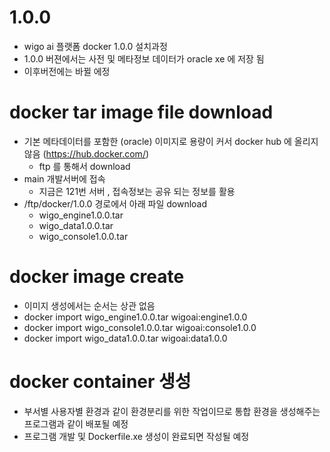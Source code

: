 # 1.0.0
- wigo ai 플랫폼 docker 1.0.0 설치과정
- 1.0.0 버젼에서는 사전 및 메타정보 데이터가 oracle xe 에 저장 됨
- 이후버전에는 바뀔 에정

# docker tar image file download
 - 기본 메타데이터를 포함한 (oracle) 이미지로 용량이 커서 docker hub 에 올리지 않음 (https://hub.docker.com/)
    - ftp 를 통해서 download
 - main 개발서버에 접속
    - 지금은 121번 서버 , 접속정보는 공유 되는 정보를 활용
 - /ftp/docker/1.0.0 경로에서 아래 파일 download
    - wigo_engine1.0.0.tar 
    - wigo_data1.0.0.tar
    - wigo_console1.0.0.tar

# docker image create
 - 이미지 생성에서는 순서는 상관 없음
 - docker import wigo_engine1.0.0.tar wigoai:engine1.0.0
 - docker import wigo_console1.0.0.tar wigoai:console1.0.0
 - docker import wigo_data1.0.0.tar wigoai:data1.0.0


# docker container 생성
 - 부서별 사용자별 환경과 같이 환경분리를 위한 작업이므로 통합 환경을 생성해주는 프로그램과 같이 배포될 예정
 - 프로그램 개발 및 Dockerfile.xe 생성이 완료되면 작성될 예정